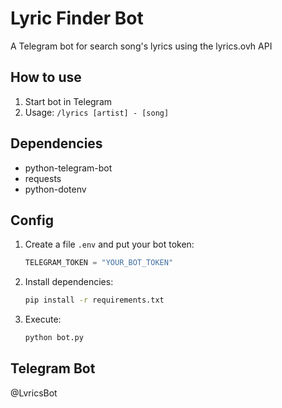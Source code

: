 # Lyric Finder Bot

A Telegram bot for search song's lyrics using the lyrics.ovh API
 
## How to use

1.  Start bot in Telegram
2.  Usage: `/lyrics [artist] - [song] `

## Dependencies

-   python-telegram-bot
-   requests
-   python-dotenv

## Config

1.  Create a file `.env` and put your bot token:
    ```python
    TELEGRAM_TOKEN = "YOUR_BOT_TOKEN"
    ```
2.  Install dependencies:
    ```bash
    pip install -r requirements.txt
    ```
3.  Execute:
    ```bash
    python bot.py
    ```

## Telegram Bot

@LvricsBot
